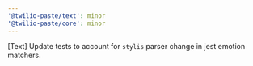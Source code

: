 ```yaml
---
'@twilio-paste/text': minor
'@twilio-paste/core': minor
---
```


[Text] Update tests to account for `stylis` parser change in jest emotion matchers.
